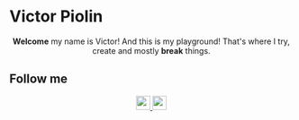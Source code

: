 # Victor Piolin

<p align="center">
    <b>Welcome</b> my name is Victor! And this is my playground! That's where I try, create and mostly <b>break</b> things.
</p>

## Follow me

<p align="center">
    <a href="https://twitter.com/VPiolin">
        <img src="https://img.shields.io/badge/twitter-%231DA1F2.svg?&style=for-the-badge&logo=twitter&logoColor=white" height=25>
    </a>
    <a href="https://www.linkedin.com/in/victor-piolin-77322091/">
        <img src="https://img.shields.io/badge/linkedin-%230077B5.svg?&style=for-the-badge&logo=linkedin&logoColor=white" height=25>
    </a>
</p
